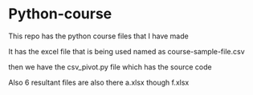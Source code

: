 # Python-course
This repo has the python course files that I have made

It has the excel file that is being used named as course-sample-file.csv

then we have the csv_pivot.py file which has the source code

Also 6 resultant files are also there a.xlsx though f.xlsx
